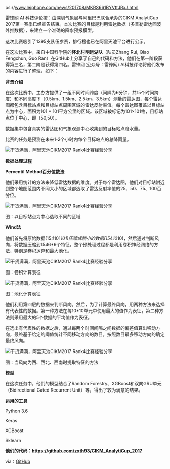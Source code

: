 ps://www.leiphone.com/news/201708/MKRS661BYVttJRxJ.html

雷锋网 AI 科技评论按：由深圳气象局与阿里巴巴联合承办的CIKM AnalytiCup 2017第一赛季已经宣告结束。本次比赛的目标是利用雷达数据（多普勒雷达回波外推数据），来建立一个准确的降水预报模型。

这次比赛吸引了1395支队伍参赛，排行榜也已在阿里天池平台进行公示。

在这次比赛中，来自中国科学院的**怀北村明远湖队**（队员Zhang Rui, Qiao Fengchun, Guo Ran）在GitHub上分享了自己的代码和方法，他们在第一阶段获得第三名，第二阶段获得第四名。雷锋网(公众号：雷锋网) AI科技评论将他们发布的内容进行了整理，如下：

**背景介绍**

在这次比赛中，主办方提供了一组不同时间跨度（间隔为6分钟，共15个时间跨度）和不同高度下（0.5km、1.5km、2.5km、3.5km）测量的雷达图，每个雷达图都包含目标站点和目标站点周围区域的雷达反射率值。每个雷达图覆盖以目标站点为中心，面积为101 * 101平方公里的区域。该区域被标记为101×101格，目标站点位于中心，即（50,50）。

数据集中包含真实的雷达图和气象观测中心收集到的目标站点降水量。

比赛的任务是预测在未来1-2个小时内每个目标站点的总降雨量。

![干货满满，阿里天池CIKM2017 Rank4比赛经验分享](https://static.leiphone.com/uploads/new/article/740_740/201708/599c07226107a.png?imageMogr2/format/jpg/quality/90)

**数据处理过程**

**Percentil Method百分位数法**

他们采用统计的方法来降低雷达数据的维度。对于每个雷达图，他们对目标站附近到整个地图范围内不同大小的区域都选取了雷达反射率值的25、50、75、100百分位。

![干货满满，阿里天池CIKM2017 Rank4比赛经验分享](https://static.leiphone.com/uploads/new/article/740_740/201708/599c075c4a4e1.png?imageMogr2/format/jpg/quality/90)

图：以目标站点为中心选取不同的区域

**Wind法**

他们首先将原始数据(15*4*101*101)压缩成稍小的数据(15*4*10*10)，然后通过判断风向，将数据压缩到15*4*6*6个特征。整个预处理过程都是利用卷积神经网络的方法，特别是卷积运算和最大池化。

![干货满满，阿里天池CIKM2017 Rank4比赛经验分享](https://static.leiphone.com/uploads/new/article/740_740/201708/599c07cbaeaf4.png?imageMogr2/format/jpg/quality/90)

图：卷积计算表征

![干货满满，阿里天池CIKM2017 Rank4比赛经验分享](https://static.leiphone.com/uploads/new/article/740_740/201708/599c07f580122.png?imageMogr2/format/jpg/quality/90)

图：池化计算表征

他们利用第四层的数据来判断风向。然后，为了计算最终风向，用两种方法来选择有代表性的数据。第一种方法在每10*10单元中使用最大的值作为表征，第二种方法则采用最大的5个数据的平均值作为表征。

在选出有代表性的数据之后，通过每两个时间间隔之间数据的偏差值算出移动方向，最终基于给定的阈值统计不同移动方向的数目，按照数目最多移动方向的确定最终风向。

![干货满满，阿里天池CIKM2017 Rank4比赛经验分享](https://static.leiphone.com/uploads/new/article/740_740/201708/599c08f52aad5.png?imageMogr2/format/jpg/quality/90)

图：当风向为西、西北、西南时提取特征的方法

**模型**

在这次任务中，他们的模型结合了Random Forestry、XGBoost和双向GRU单元（Bidirectional Gated Recurrent Unit）等，得出了较为满意的结果。

**运用的工具**

Python 3.6

Keras

XGBoost

Sklearn

**他们的代码：https://github.com/zxth93/CIKM_AnalytiCup_2017**

via：[GitHub](https://github.com/zxth93)
